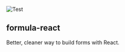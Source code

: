 ![Test](https://github.com/zuice/formula-react/workflows/Test/badge.svg)

## formula-react

Better, cleaner way to build forms with React.
